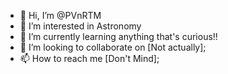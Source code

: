 - 👋 Hi, I’m @PVnRTM
- 👀 I’m interested in Astronomy
- 🌱 I’m currently learning anything that's curious!!
- 💞️ I’m looking to collaborate on [Not actually];
- 📫 How to reach me [Don't Mind];
